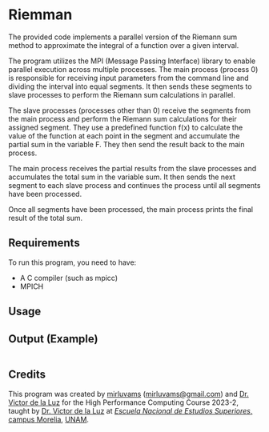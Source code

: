 # Riemman

The provided code implements a parallel version of the Riemann sum method to approximate the integral of a function over a given interval.

The program utilizes the MPI (Message Passing Interface) library to enable parallel execution across multiple processes. The main process (process 0) is responsible for receiving input parameters from the command line and dividing the interval into equal segments. It then sends these segments to slave processes to perform the Riemann sum calculations in parallel.

The slave processes (processes other than 0) receive the segments from the main process and perform the Riemann sum calculations for their assigned segment. They use a predefined function f(x) to calculate the value of the function at each point in the segment and accumulate the partial sum in the variable F. They then send the result back to the main process.

The main process receives the partial results from the slave processes and accumulates the total sum in the variable sum. It then sends the next segment to each slave process and continues the process until all segments have been processed.

Once all segments have been processed, the main process prints the final result of the total sum.

## Requirements

To run this program, you need to have:

- A C compiler (such as mpicc)
- MPICH

## Usage



## Output (Example)
```

```

## Credits

This program was created by [mirluvams](https://github.com/mirluvams) ([mirluvams@gmail.com](mailto:mirluvams@gmail.com)) and [Dr. Victor de la Luz](https://github.com/itztli) for the High Performance Computing Course 2023-2, taught by [Dr. Victor de la Luz](https://github.com/itztli) at [*Escuela Nacional de Estudios Superiores*, campus Morelia](https://www.enesmorelia.unam.mx/), [UNAM](https://www.unam.mx/).
